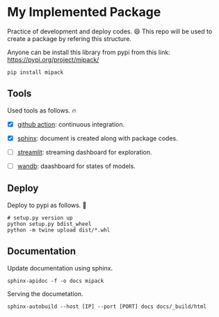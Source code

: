 # My Implemented Package

Practice of development and deploy codes. 😄
This repo will be used to create a package by refering this structure.

Anyone can be install this library from pypi from this link: https://pypi.org/project/mipack/

```
pip install mipack
```

## Tools 

Used tools as follows. 🔥

- [x] [github action](https://github.com/features/actions): continuous integration.
- [x] [sphinx](https://www.sphinx-doc.org/en/master): document is created along with package codes.
- [ ] [streamlit](https://streamlit.io/): streaming dashboard for exploration.
- [ ] [wandb](https://wandb.ai/site): daashboard for states of models.


## Deploy

Deploy to pypi as follows. 🥳
```
# setup.py version up
python setup.py bdist_wheel
python -m twine upload dist/*.whl
```

## Documentation

Update documentation using sphinx.
```
sphinx-apidoc -f -o docs mipack
```

Serving the documetation.
```
sphinx-autobuild --host [IP] --port [PORT] docs docs/_build/html
```
